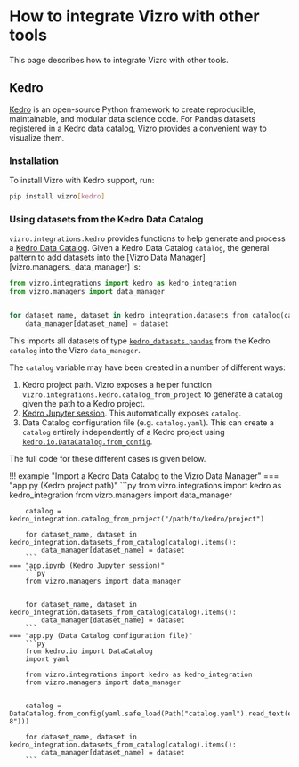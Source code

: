 # How to integrate Vizro with other tools

This page describes how to integrate Vizro with other tools.

## Kedro

[Kedro](https://docs.kedro.org/en/stable/index.html) is an open-source Python framework to create reproducible, maintainable, and
modular data science code. For Pandas datasets registered in a Kedro data catalog,
Vizro provides a convenient way to visualize them.

### Installation
To install Vizro with Kedro support, run:

```bash
pip install vizro[kedro]
```

### Using datasets from the Kedro Data Catalog
`vizro.integrations.kedro` provides functions to help generate and process a [Kedro Data Catalog](https://docs.kedro.org/en/stable/data/index.html). Given a Kedro Data Catalog `catalog`, the general pattern to add datasets into the [Vizro Data Manager][vizro.managers._data_manager] is:
```python
from vizro.integrations import kedro as kedro_integration
from vizro.managers import data_manager


for dataset_name, dataset in kedro_integration.datasets_from_catalog(catalog).items():
    data_manager[dataset_name] = dataset
```

This imports all datasets of type [`kedro_datasets.pandas`](https://docs.kedro.org/en/stable/kedro_datasets.html) from the Kedro `catalog` into the Vizro `data_manager`.

The `catalog` variable may have been created in a number of different ways:

1. Kedro project path. Vizro exposes a helper function `vizro.integrations.kedro.catalog_from_project` to generate a `catalog` given the path to a Kedro project.
2. [Kedro Jupyter session](https://docs.kedro.org/en/stable/notebooks_and_ipython/kedro_and_notebooks.html). This automatically exposes `catalog`.
3. Data Catalog configuration file (e.g. `catalog.yaml`). This can create a `catalog` entirely independently of a Kedro project using [`kedro.io.DataCatalog.from_config`](https://docs.kedro.org/en/stable/kedro.io.DataCatalog.html#kedro.io.DataCatalog.from_config).

The full code for these different cases is given below.

!!! example "Import a Kedro Data Catalog to the Vizro Data Manager"
    === "app.py (Kedro project path)"
        ```py
        from vizro.integrations import kedro as kedro_integration
        from vizro.managers import data_manager


        catalog = kedro_integration.catalog_from_project("/path/to/kedro/project")

        for dataset_name, dataset in kedro_integration.datasets_from_catalog(catalog).items():
            data_manager[dataset_name] = dataset
        ```
    === "app.ipynb (Kedro Jupyter session)"
        ```py
        from vizro.managers import data_manager


        for dataset_name, dataset in kedro_integration.datasets_from_catalog(catalog).items():
            data_manager[dataset_name] = dataset
        ```
    === "app.py (Data Catalog configuration file)"
        ```py
        from kedro.io import DataCatalog
        import yaml

        from vizro.integrations import kedro as kedro_integration
        from vizro.managers import data_manager


        catalog = DataCatalog.from_config(yaml.safe_load(Path("catalog.yaml").read_text(encoding="utf-8")))

        for dataset_name, dataset in kedro_integration.datasets_from_catalog(catalog).items():
            data_manager[dataset_name] = dataset
        ```

